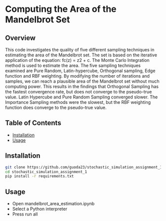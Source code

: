 # Computing the Area of the Mandelbrot Set

## Overview

This code investigates the quality of five different sampling techniques in estimating the area of the Mandelbrot set. The set is based on the iterative application of the equation: fc(z) = z2 + c. The Monte Carlo Integration method is used to estimate the area. The five sampling techniques examined are Pure Random, Latin-hypercube, Orthogonal sampling, Edge function and RBF weighting. By modifying the number of iterations and samples, we can reach a plausible area of the Mandelbrot set without much computing power. This results in the findings that Orthogonal Sampling has the fastest convergence rate, but does not converge to the pseudo-true value. Latin Hypercube and Pure Random Sampling converged slower. The Importance Sampling methods were the slowest, but the RBF weighting function does converge to the pseudo-true value.

## Table of Contents

- [Installation](#installation)
- [Usage](#usage)

## Installation

```bash
git clone https://github.com/guoda23/stochastic_simulation_assignment_1.git
cd stochastic_simulation_assignment_1
pip install -r requirements.txt
```

## Usage

- Open mandelbrot_area_estimation.ipynb
- Select a Python interpreter
- Press run all 